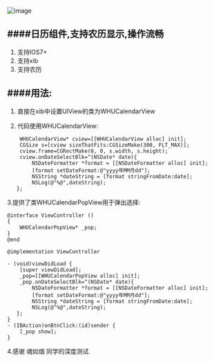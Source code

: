 ![image](https://github.com/tiger8888/WHUCalendar/blob/master/WHUCalendarDemo.gif)

####日历组件,支持农历显示,操作流畅
---
1. 支持IOS7+
2. 支持xib
3. 支持农历

####用法:
---
1. 直接在xib中设置UIView的类为WHUCalendarView

2. 代码使用WHUCalendarView:
```objc
    WHUCalendarView* cview=[[WHUCalendarView alloc] init];
    CGSize s=[cview sizeThatFits:CGSizeMake(300, FLT_MAX)];
    cview.frame=CGRectMake(0, 0, s.width, s.height);
    cview.onDateSelectBlk=^(NSDate* date){
        NSDateFormatter *format = [[NSDateFormatter alloc] init];
        [format setDateFormat:@"yyyy年MM月dd"];
        NSString *dateString = [format stringFromDate:date];
        NSLog(@"%@",dateString);
   };
```

3.提供了类WHUCalendarPopView用于弹出选择:
```objc
@interface ViewController ()
{
    WHUCalendarPopView* _pop;
}
@end

@implementation ViewController

- (void)viewDidLoad {
    [super viewDidLoad];
    _pop=[[WHUCalendarPopView alloc] init];
    _pop.onDateSelectBlk=^(NSDate* date){
        NSDateFormatter *format = [[NSDateFormatter alloc] init];
        [format setDateFormat:@"yyyy年MM月dd"];
        NSString *dateString = [format stringFromDate:date];
        NSLog(@"%@",dateString);
   };
}
- (IBAction)onBtnClick:(id)sender {
    [_pop show];
}
```

4.感谢 魂如烟 同学的深度测试.

